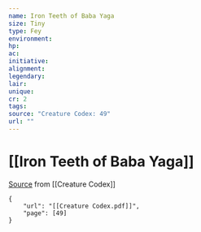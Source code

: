```yaml
---
name: Iron Teeth of Baba Yaga
size: Tiny
type: Fey
environment: 
hp: 
ac: 
initiative: 
alignment: 
legendary: 
lair: 
unique: 
cr: 2
tags: 
source: "Creature Codex: 49"
url: ""
---
```

# [[Iron Teeth of Baba Yaga]]

[Source](zotero://open-pdf/library/items/NTNKJRHG?page=49) from [[Creature Codex]]

```pdf
{
	"url": "[[Creature Codex.pdf]]",
	"page": [49]
}
```

